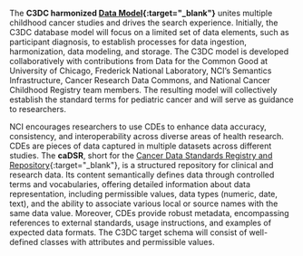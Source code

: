 The **C3DC harmonized [Data Model](https://github.com/CBIIT/c3dc-model){:target="_blank"}** unites multiple childhood cancer studies and drives the search experience. Initially, the C3DC database model will focus on a limited set of data elements, such as participant diagnosis, to establish processes for data ingestion, harmonization, data modeling, and storage. The C3DC model is developed collaboratively with contributions from Data for the Common Good at University of Chicago, Frederick National Laboratory, NCI’s Semantics Infrastructure, Cancer Research Data Commons, and National Cancer Childhood Registry team members. The resulting model will collectively establish the standard terms for pediatric cancer and will serve as guidance to researchers.

NCI encourages researchers to use CDEs to enhance data accuracy, consistency, and interoperability across diverse areas of health research. CDEs are pieces of data captured in multiple datasets across different studies. The **caDSR**, short for the [Cancer Data Standards Registry and Repository](https://cadsr.cancer.gov/onedata/Home.jsp){:target="_blank"}, is a structured repository for clinical and research data. Its content semantically defines data through controlled terms and vocabularies, offering detailed information about data representation, including permissible values, data types (numeric, date, text), and the ability to associate various local or source names with the same data value. Moreover, CDEs provide robust metadata, encompassing references to external standards, usage instructions, and examples of expected data formats. The C3DC target schema will consist of well-defined classes with attributes and permissible values.
